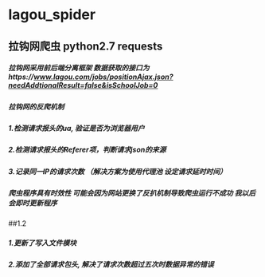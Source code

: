 # lagou_spider
## 拉钩网爬虫 python2.7 requests 
##### 拉钩网采用前后端分离框架 数据获取的接口为https://www.lagou.com/jobs/positionAjax.json?needAddtionalResult=false&isSchoolJob=0
##### 拉钩网的反爬机制
##### 1.检测请求报头的ua, 验证是否为浏览器用户
##### 2.检测请求报头的Referer项，判断请求json的来源
##### 3.记录同一IP的请求次数 （解决方案为使用代理池 设定请求延时时间）
##### 爬虫程序具有时效性 可能会因为网站更换了反扒机制导致爬虫运行不成功 我以后会即时更新程序
##1.2
##### 1.更新了写入文件模块  
##### 2.添加了全部请求包头, 解决了请求次数超过五次时数据异常的错误
